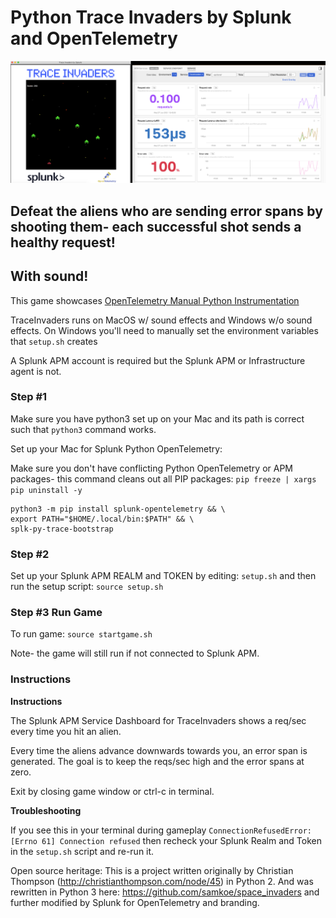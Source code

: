 # Python Trace Invaders by Splunk and OpenTelemetry

<img src="./screenshot.png" width="640">

## Defeat the aliens who are sending error spans by shooting them- each successful shot sends a healthy request!
## With sound!

This game showcases [OpenTelemetry Manual Python Instrumentation](https://opentelemetry-python.readthedocs.io/en/stable/)

TraceInvaders runs on MacOS w/ sound effects and Windows w/o sound effects. On Windows you'll need to manually set the environment variables that `setup.sh` creates

A Splunk APM account is required but the Splunk APM or Infrastructure agent is not.

### Step #1

Make sure you have python3 set up on your Mac and its path is correct such that `python3` command works.  

Set up your Mac for Splunk Python OpenTelemetry:

Make sure you don't have conflicting Python OpenTelemetry or APM packages- this command cleans out all PIP packages: `pip freeze | xargs pip uninstall -y`

```
python3 -m pip install splunk-opentelemetry && \
export PATH="$HOME/.local/bin:$PATH" && \
splk-py-trace-bootstrap
```

### Step #2

Set up your Splunk APM REALM and TOKEN by editing: `setup.sh` and then run the setup script: `source setup.sh`

### Step #3 Run Game

To run game: `source startgame.sh`

Note- the game will still run if not connected to Splunk APM.

### Instructions ###

**Instructions**

The Splunk APM Service Dashboard for TraceInvaders shows a req/sec every time you hit an alien.

Every time the aliens advance downwards towards you, an error span is generated.
The goal is to keep the reqs/sec high and the error spans at zero.

Exit by closing game window or ctrl-c in terminal.

**Troubleshooting**

If you see this in your terminal during gameplay `ConnectionRefusedError: [Errno 61] Connection refused` then recheck your Splunk Realm and Token in the `setup.sh` script and re-run it.


Open source heritage:
This is a project written originally by Christian Thompson (http://christianthompson.com/node/45) in Python 2. And was rewritten in Python 3 here: https://github.com/samkoe/space_invaders and further modified by Splunk for OpenTelemetry and branding.
